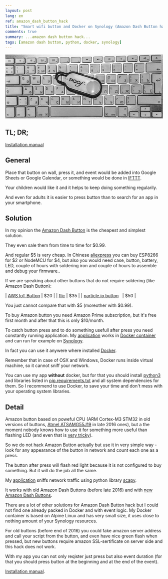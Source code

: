 ```yaml
---
layout: post
lang: en
ref: amazon_dash_button_hack
title: "Smart wifi button and Docker on Synology (Amazon Dash Button hack)"
comments: true
summary: ...amazon dash button hack...
tags: [amazon dash button, python, docker, synology]
---
```


![](/images/amazon_dash.png)

## TL; DR;
[Installation manual](http://masterandrey.com/posts/en/amazon_dash_button_hack_install/)

## General

Place that button on wall, press it, and event would be added into Google Sheets 
or Google Calendar, or something would be done in [IFTTT](https://ifttt.com).

Your children would like it and it helps to keep doing something regularily.

And even for adults it is easier to press button than to search for an app in your 
smartphone.

## Solution

In my opinion the
[Amazon Dash Button](https://www.amazon.com/b/?ie=UTF8&node=10667898011)
is the cheapest and simplest solution.

They even sale them from time to time for $0.99.

And regular $5 is very cheap.
In Chinese [aliexpress](https://www.aliexpress.com) you can buy ESP8266 for $2 or NodeMCU for $4, 
but also you would need case, button, battery, LED, couple of hours with soldering iron
and couple of hours to assemble and debug your firmware..

If we are speaking about other buttons that do not require soldering (like Amazon Dash Button):

| [AWS IoT Button](https://aws.amazon.com/iotbutton/) | $20 | 
| [flic](https://flic.io/store/) | $35 |
| [particle.io button](https://store.particle.io/#internet-button) &nbsp;&nbsp;| $50 |

You just cannot compare that with $5 (moreother with $0.99).

To buy Amazon button you need Amazon Prime subscription, but it's free first month
and after that this is only $10/month.

To catch button press and to do something usefull after press you need constantly running application. 
My [application](https://github.com/masterandrey/docker-amazon-dash-button-hack/) works in 
[Docker container](https://hub.docker.com/r/masterandrey/docker-amazon-dash-button-hack/) 
and can run for example on [Synology](https://www.synology.com). 

In fact you can use it anywere where installed 
[Docker](https://www.docker.com).

Remember that in case of OSX and Windows, Docker runs inside virtual machine, so it cannot sniff
your network.

You can use my app **without** docker, but for that you should install 
[python3](https://www.python.org/downloads/) and libraries listed in
[pip.requirements.txt](https://github.com/masterandrey/docker-amazon-dash-button-hack/blob/master/pip.requirements.txt)
and all system dependencies for them.
So I recommend to use Docker, to save your time and don't mess with your operating system libraries.

## Detail

Amazon button based on poweful CPU (ARM Cortex-M3 STM32 in old versions of buttons,
[Atmel ATSAMG55J19](http://www.atmel.com/images/atmel-11289-32-bit-cortex-m4-microcontroller-sam-g55_summary-datasheet.pdf) 
in late 2016 ones), but a the moment nobody knows how to use it for
something more useful than flashing LED (and even that is 
[very tricky](http://key-basher.blogspot.ru/2016/09/amazon-dash-button-version-2.html)).

So we do not hack Amazon Button actually but use it in very simple way - look for 
any appearance of the button in network and count each one as a press.

The button after press will flash red light because it is not configured to buy something.
But it will do the job all the same.

My [application](https://github.com/masterandrey/docker-amazon-dash-button-hack) sniffs
 network traffic using python library [scapy](https://github.com/phaethon/scapy).
 
It works with old Amazon Dash Buttons (before late 2016) and with 
[new Amazon Dash Buttons](https://mpetroff.net/2016/07/new-amazon-dash-button-teardown-jk29lp/).

There are a lot of other solutions for Amazon Dash Button hack
but I could not find one already packed in Docker and with event logic.
My Docker container is based on Alpine Linux and has very small size, it uses close to nothing
amount of your Synology resources.

For old buttons (before end of 2016) you could fake amazon server address and
call your script from the button, and even have nice green flash when pressed, but new buttons
require amazon SSL-sertificate on server side and this hack does not work.

With my app you can not only reqister just press but also event duration (for that you 
should press button at the beginning and at the end of the event).

[Installation manual](http://masterandrey.com/posts/en/amazon_dash_button_hack_install/).
